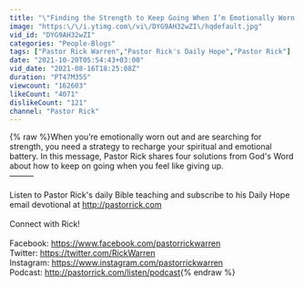 ```yaml
---
title: "\"Finding the Strength to Keep Going When I’m Emotionally Worn Out\" with Rick Warren"
image: "https:\/\/i.ytimg.com\/vi\/DYG9AH32wZI\/hqdefault.jpg"
vid_id: "DYG9AH32wZI"
categories: "People-Blogs"
tags: ["Pastor Rick Warren","Pastor Rick's Daily Hope","Pastor Rick"]
date: "2021-10-20T05:54:43+03:00"
vid_date: "2021-08-16T18:25:08Z"
duration: "PT47M35S"
viewcount: "162603"
likeCount: "4071"
dislikeCount: "121"
channel: "Pastor Rick"
---
```

{% raw %}When you’re emotionally worn out and are searching for strength, you need a strategy to recharge your spiritual and emotional battery. In this message, Pastor Rick shares four solutions from God's Word about how to keep on going when you feel like giving up.<br />———<br /> <br />Listen to Pastor Rick's daily Bible teaching and subscribe to his Daily Hope email devotional at <a rel="nofollow" target="blank" href="http://pastorrick.com">http://pastorrick.com</a> <br /><br />Connect with Rick! <br /><br />Facebook: <a rel="nofollow" target="blank" href="https://www.facebook.com/pastorrickwarren">https://www.facebook.com/pastorrickwarren</a> <br />Twitter: <a rel="nofollow" target="blank" href="https://twitter.com/RickWarren">https://twitter.com/RickWarren</a> <br />Instagram: <a rel="nofollow" target="blank" href="https://www.instagram.com/pastorrickwarren">https://www.instagram.com/pastorrickwarren</a><br />Podcast: <a rel="nofollow" target="blank" href="http://pastorrick.com/listen/podcast">http://pastorrick.com/listen/podcast</a>{% endraw %}
